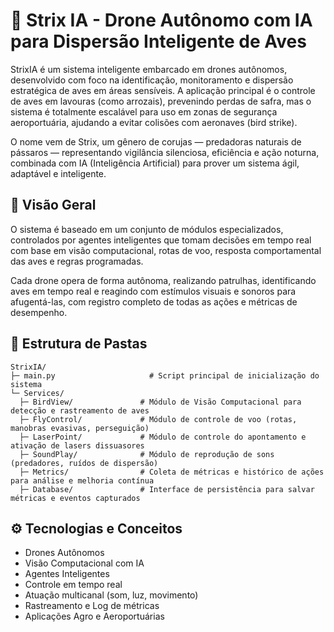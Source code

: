 # 🦉 Strix IA - Drone Autônomo com IA para Dispersão Inteligente de Aves

StrixIA é um sistema inteligente embarcado em drones autônomos, desenvolvido com foco na identificação, monitoramento e dispersão estratégica de aves em áreas sensíveis. A aplicação principal é o controle de aves em lavouras (como arrozais), prevenindo perdas de safra, mas o sistema é totalmente escalável para uso em zonas de segurança aeroportuária, ajudando a evitar colisões com aeronaves (bird strike).

O nome vem de Strix, um gênero de corujas — predadoras naturais de pássaros — representando vigilância silenciosa, eficiência e ação noturna, combinada com IA (Inteligência Artificial) para prover um sistema ágil, adaptável e inteligente.

## 🧠 Visão Geral

O sistema é baseado em um conjunto de módulos especializados, controlados por agentes inteligentes que tomam decisões em tempo real com base em visão computacional, rotas de voo, resposta comportamental das aves e regras programadas.

Cada drone opera de forma autônoma, realizando patrulhas, identificando aves em tempo real e reagindo com estímulos visuais e sonoros para afugentá-las, com registro completo de todas as ações e métricas de desempenho.

## 📁 Estrutura de Pastas

```
StrixIA/
├─ main.py                     # Script principal de inicialização do sistema
└─ Services/
  ├─ BirdView/               # Módulo de Visão Computacional para detecção e rastreamento de aves
  ├─ FlyControl/             # Módulo de controle de voo (rotas, manobras evasivas, perseguição)
  ├─ LaserPoint/             # Módulo de controle do apontamento e ativação de lasers dissuasores
  ├─ SoundPlay/              # Módulo de reprodução de sons (predadores, ruídos de dispersão)
  ├─ Metrics/                # Coleta de métricas e histórico de ações para análise e melhoria contínua
  ├─ Database/               # Interface de persistência para salvar métricas e eventos capturados
```

## ⚙️ Tecnologias e Conceitos

- Drones Autônomos
- Visão Computacional com IA
- Agentes Inteligentes
- Controle em tempo real
- Atuação multicanal (som, luz, movimento)
- Rastreamento e Log de métricas
- Aplicações Agro e Aeroportuárias